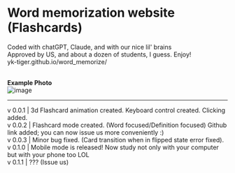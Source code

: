 # Word memorization website (Flashcards)<br>
Coded with chatGPT, Claude, and with our nice lil' brains<br>
Approved by US, and about a dozen of students, I guess. Enjoy! <br>
yk-tiger.github.io/word_memorize/ <br><br>

**Example Photo**<br>
![image](https://github.com/user-attachments/assets/ee035464-7f66-4f4a-b9e0-c1f4b303f0cf)

------------------------------------------------------------------------------------------------------------------------------------------------------------------------------------------------

v 0.0.1 | 3d Flashcard animation created. Keyboard control created. Clicking added. <br>
v 0.0.2 | Flashcard mode created. (Word focused/Definition focused) Github link added; you can now issue us more conveniently :)<br>
v 0.0.3 | Minor bug fixed. (Card transition when in flipped state error fixed). <br>
v 0.1.0 | Mobile mode is released! Now study not only with your computer but with your phone too LOL <br>
v 0.1.1 | ??? (Issue us)
